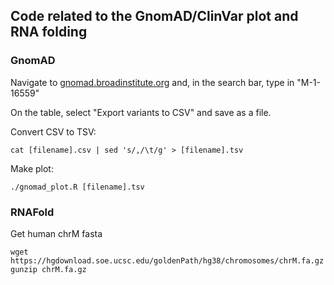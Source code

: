 ## Code related to the GnomAD/ClinVar plot and RNA folding

### GnomAD

Navigate to [gnomad.broadinstitute.org](https://gnomad.broadinstitute.org) and, in the search bar, type in "M-1-16559"

On the table, select "Export variants to CSV" and save as a file.

Convert CSV to TSV:

```
cat [filename].csv | sed 's/,/\t/g' > [filename].tsv
```

Make plot:
```
./gnomad_plot.R [filename].tsv
```

### RNAFold

Get human chrM fasta
```
wget https://hgdownload.soe.ucsc.edu/goldenPath/hg38/chromosomes/chrM.fa.gz
gunzip chrM.fa.gz
```


